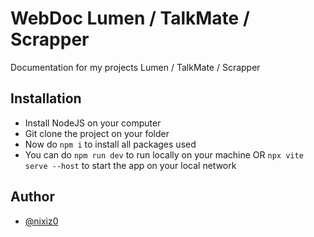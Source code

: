 # WebDoc Lumen / TalkMate / Scrapper

Documentation for my projects Lumen / TalkMate / Scrapper


## Installation
- Install NodeJS on your computer
- Git clone the project on your folder
- Now do ```npm i``` to install all packages used
- You can do ```npm run dev``` to run locally on your machine OR ```npx vite serve --host``` to start the app on your local network


## Author

- [@nixiz0](https://github.com/nixiz0)
